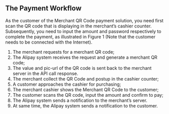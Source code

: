 ## The Payment Workflow

As the customer of the Merchant QR Code payment solution, you need first scan the QR code that is displaying in the merchant’s cashier counter. Subsequently, you need to input the amount and password respectively to complete the payment, as illustrated in Figure 1 (Note that the customer needs to be connected with the Internet).



1. The merchant requests for a merchant QR code;
2. The Alipay system receives the request and generate a merchant QR code;
3. The value and pic-url of the QR code is sent back to the merchant server in the API call response.
4. The merchant collect the QR Code and postup in the cashier counter;
5. A customer approaches the cashier for purchasing;
6. The merchant cashier shows the Merchant QR Code to the customer;
7. The customer scans the QR code, input the amount and confirm to pay;
8. The Alipay system sends a notification to the merchant’s server.
9. At same time, the Alipay system sends a notification to the customer.

